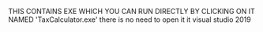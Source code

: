 THIS CONTAINS EXE WHICH YOU CAN RUN DIRECTLY BY CLICKING ON IT NAMED 'TaxCalculator.exe' there is no need to open it it visual studio 2019
